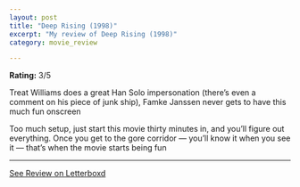 ```yaml
---
layout: post
title: "Deep Rising (1998)"
excerpt: "My review of Deep Rising (1998)"
category: movie_review

---
```


**Rating:** 3/5

Treat Williams does a great Han Solo impersonation (there’s even a comment on his piece of junk ship), Famke Janssen never gets to have this much fun onscreen

Too much setup, just start this movie thirty minutes in, and you’ll figure out everything. Once you get to the gore corridor — you’ll know it when you see it — that’s when the movie starts being fun

<hr>

[See Review on Letterboxd](https://boxd.it/2d1CLz)
